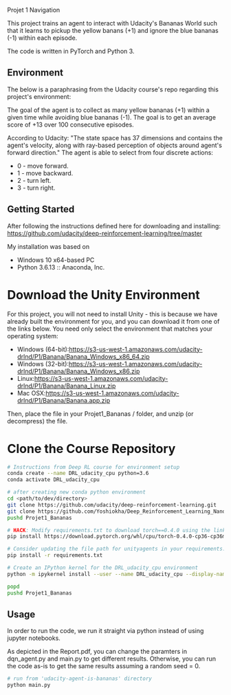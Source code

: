 [//]: # (Image References)
Projet 1 Navigation

[image1]: https://user-images.githubusercontent.com/10624937/42135619-d90f2f28-7d12-11e8-8823-82b970a54d7e.gif "Trained Agent"

This project trains an agent to interact with Udacity's Bananas World such that it learns to pickup the yellow banans (+1) and ignore the blue bananas (-1) within each episode.

The code is written in PyTorch and Python 3.

## Environment
The below is a paraphrasing from the Udacity course's repo regarding this project's environment:

The goal of the agent is to collect as many yellow bananas (+1) within a given time while avoiding blue bananas (-1). The goal is to get an average score of +13 over 100 consecutive episodes.

According to Udacity: "The state space has 37 dimensions and contains the agent's velocity, along with ray-based perception of objects around agent's forward direction." The agent is able to select from four discrete actions:

* 0 - move forward.
* 1 - move backward.
* 2 - turn left.
* 3 - turn right.

## Getting Started

After following the instructions defined here for downloading and installing: https://github.com/udacity/deep-reinforcement-learning/tree/master

My installation was based on 
* Windows 10 x64-based PC
* Python 3.6.13 :: Anaconda, Inc.

# Download the Unity Environment
For this project, you will not need to install Unity - this is because we have already built the environment for you, and you can download it from one of the links below. You need only select the environment that matches your operating system:
* Windows (64-bit):https://s3-us-west-1.amazonaws.com/udacity-drlnd/P1/Banana/Banana_Windows_x86_64.zip
* Windows (32-bit):https://s3-us-west-1.amazonaws.com/udacity-drlnd/P1/Banana/Banana_Windows_x86.zip
* Linux:https://s3-us-west-1.amazonaws.com/udacity-drlnd/P1/Banana/Banana_Linux.zip
* Mac OSX:https://s3-us-west-1.amazonaws.com/udacity-drlnd/P1/Banana/Banana.app.zip

Then, place the file in your Projet1_Bananas / folder, and unzip (or decompress) the file.

# Clone the Course Repository

```bash
# Instructions from Deep RL course for environment setup
conda create --name DRL_udacity_cpu python=3.6 
conda activate DRL_udacity_cpu

# after creating new conda python environment
cd <path/to/dev/directory>
git clone https://github.com/udacity/deep-reinforcement-learning.git
git clone https://github.com/Yoshiokha/Deep_Reinforcement_Learning_Nanodegree_UDACITY/Projet1_Bananas.git
pushd Projet1_Bananas

# HACK: Modify requirements.txt to download torch==0.4.0 using the link provided below. Standard installation methods using pip or conda do not work for this specific version. Please note, this link is only compatible with Windows systems. For other versions or operating systems, visit PyTorch's previous versions page to find the appropriate download link.https://pytorch.org/get-started/previous-versions/
pip install https://download.pytorch.org/whl/cpu/torch-0.4.0-cp36-cp36m-win_amd64.whl

# Consider updating the file path for unityagents in your requirements.txt file, which was originally cloned from Udacity. This adjustment will ensure that the correct version of unityagents is referenced, matching the specific needs of your project.
pip install -r requirements.txt

# Create an IPython kernel for the DRL_udacity_cpu environment
python -m ipykernel install --user --name DRL_udacity_cpu --display-name "Python 3.6 (DRL_udacity_cpu)"

popd
pushd Projet1_Bananas
```

## Usage

In order to run the code, we run it straight via python instead of using jupyter notebooks.

As depicted in the Report.pdf, you can change the paramters in dqn_agent.py and main.py to get different results. Otherwise, you can run the code as-is to get the same results assuming a random seed = 0. 

```python
# run from 'udacity-agent-is-bananas' directory
python main.py
```

